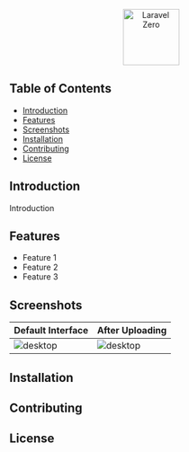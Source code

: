 <p align="center">
    <img title="Laravel Zero" height="100" src="https://i.ibb.co/kVTNLCZ/68747470733a2f2f692e696d6775722e636f6d2f384975594c526c2e6a7067.jpg" />
</p>

## Table of Contents

- [Introduction](#introduction)
- [Features](#features)
- [Screenshots](#screenshots)
- [Installation](#installation)
- [Contributing](#contributing)
- [License](#license)

## Introduction

Introduction

## Features

- Feature 1
- Feature 2
- Feature 3

## Screenshots

|Default Interface|After Uploading|
|--|--|
|![desktop]()|![desktop]()|

## Installation

## Contributing

## License
